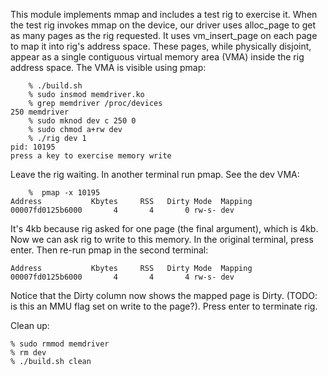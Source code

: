 This module implements mmap and includes a test rig to exercise it.
When the test rig invokes mmap on the device, our driver uses alloc_page 
to get as many pages as the rig requested. It uses vm_insert_page on
each page to map it into rig's address space. These pages, while 
physically disjoint, appear as a single contiguous virtual memory area
(VMA) inside the rig address space. The VMA is visible using pmap:

```
    % ./build.sh 
    % sudo insmod memdriver.ko 
    % grep memdriver /proc/devices
250 memdriver
    % sudo mknod dev c 250 0
    % sudo chmod a+rw dev
    % ./rig dev 1
pid: 10195
press a key to exercise memory write
```

Leave the rig waiting. In another terminal run pmap. See the dev VMA:

```
    %  pmap -x 10195
Address           Kbytes     RSS   Dirty Mode  Mapping
00007fd0125b6000       4       4       0 rw-s- dev
```

It's 4kb because rig asked for one page (the final argument), which is 4kb.
Now we can ask rig to write to this memory. In the original terminal, press
enter.  Then re-run pmap in the second terminal:

```
Address           Kbytes     RSS   Dirty Mode  Mapping
00007fd0125b6000       4       4       4 rw-s- dev
```

Notice that the Dirty column now shows the mapped page is Dirty.  (TODO: is
this an MMU flag set on write to the page?). Press enter to terminate rig.

Clean up:

    % sudo rmmod memdriver
    % rm dev
    % ./build.sh clean

